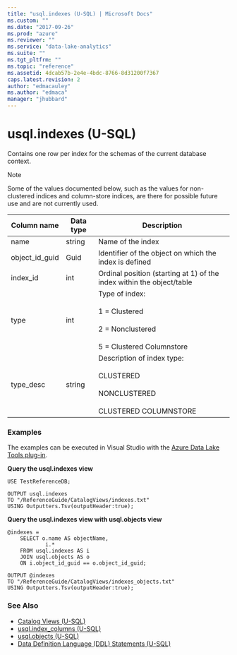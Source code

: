 ```yaml
---
title: "usql.indexes (U-SQL) | Microsoft Docs"
ms.custom: ""
ms.date: "2017-09-26"
ms.prod: "azure"
ms.reviewer: ""
ms.service: "data-lake-analytics"
ms.suite: ""
ms.tgt_pltfrm: ""
ms.topic: "reference"
ms.assetid: 4dcab57b-2e4e-4bdc-8766-8d31200f7367
caps.latest.revision: 2
author: "edmacauley"
ms.author: "edmaca"
manager: "jhubbard"
---
```

# usql.indexes (U-SQL)
Contains one row per index for the schemas of the current database context.

> [!NOTE]
> Some of the values documented below, such as the values for non-clustered indices and column-store indices, are there for possible future use and are not currently used.

Column name  |Data type  |Description  
---------|---------|---------
name     |string         |Name of the index        
object_id_guid     |Guid         |Identifier of the object on which the index is defined         
index_id     |int         |Ordinal position (starting at 1) of the index within the object/table         
type     |int         |Type of index:<br><br> 1 = Clustered<br><br>2 = Nonclustered<br><br>5 = Clustered Columnstore           
type_desc     |string         |Description of index type:<br><br> CLUSTERED<br><br>NONCLUSTERED<br><br> CLUSTERED COLUMNSTORE  

### Examples
The examples can be executed in Visual Studio with the [Azure Data Lake Tools plug-in](https://www.microsoft.com/download/details.aspx?id=49504). 

**Query the usql.indexes view**
```
USE TestReferenceDB;

OUTPUT usql.indexes
TO "/ReferenceGuide/CatalogViews/indexes.txt"
USING Outputters.Tsv(outputHeader:true);
```

**Query the usql.indexes view with usql.objects view**
```
@indexes =
    SELECT o.name AS objectName,
            i.*
    FROM usql.indexes AS i
    JOIN usql.objects AS o
    ON i.object_id_guid == o.object_id_guid;

OUTPUT @indexes
TO "/ReferenceGuide/CatalogViews/indexes_objects.txt"
USING Outputters.Tsv(outputHeader:true);  
```

### See Also
* [Catalog Views (U-SQL)](catalog-views-u-sql.md)
* [usql.index_columns (U-SQL)](usql-index-columns-u-sql.md)
* [usql.objects (U-SQL)](usql-objects-u-sql.md)
* [Data Definition Language (DDL) Statements (U-SQL)](data-definition-language-ddl-statements-u-sql.md)
